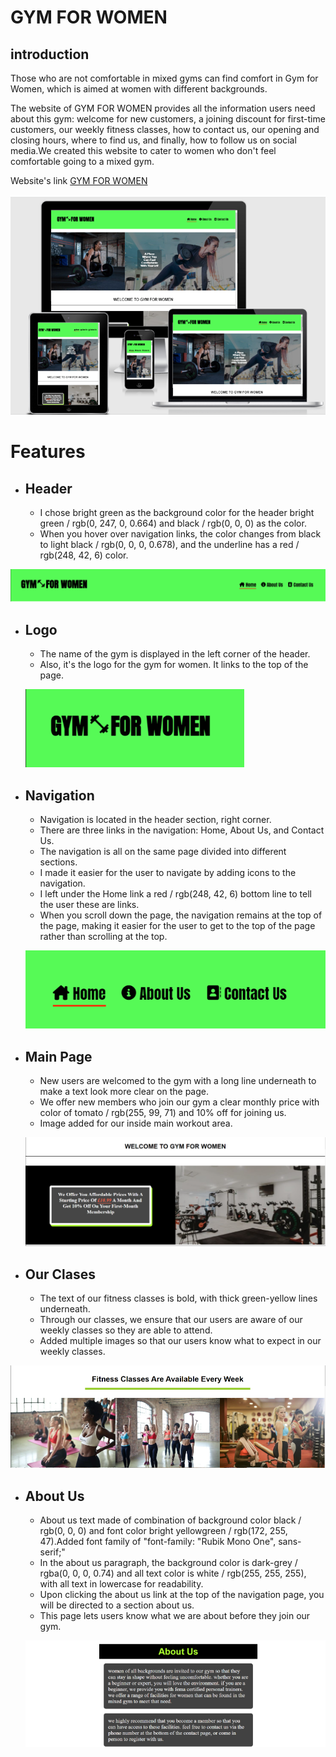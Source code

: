 # GYM FOR WOMEN #

## introduction ##
Those who are not comfortable in mixed gyms can find comfort in Gym for Women, which is aimed at women with different backgrounds.

The website of GYM FOR WOMEN provides all the information users need about this gym: welcome for new customers, a joining discount for first-time customers, our weekly fitness classes, how to contact us, our opening and closing hours, where to find us, and finally, how to follow us on social media.We created this website to cater to women who don't feel comfortable going to a mixed gym.

Website's link [GYM FOR WOMEN](https://hashim222.github.io/gym-for-womens/index.html)

![this is an image for my project for all different screen sizes](assets/images/readme-images/project-screenshot.png)

# Features #

* ## Header ##

   * I chose bright green as the background color for the header bright green / rgb(0, 247, 0, 0.664) and black / rgb(0, 0, 0) as the color. 
   * When you hover over navigation links, the color changes from black to light black / rgb(0, 0, 0, 0.678), and the underline has a red / rgb(248, 42, 6) color.

![this is an image is for header](assets/images/readme-images/header-for-gym.png)

* ## Logo ##

  * The name of the gym is displayed in the left corner of the header.
  * Also, it's the logo for the gym for women. It links to the top of the page.


  ![this is an image for gym for women](assets/images/readme-images/header-page.png)

* ## Navigation ##

  * Navigation is located in the header section, right corner.
  * There are three links in the navigation: Home, About Us, and Contact Us.
  * The navigation is all on the same page divided into different sections.
  * I made it easier for the user to navigate by adding icons to the navigation.
  * I left under the Home link a red / rgb(248, 42, 6) bottom line to tell the user these are links.
  * When you scroll down the page, the navigation remains at the top of the page, making it easier for the user to get to the top of the page rather than scrolling at the top.


  ![this is an image for navigation for gym for women](assets/images/readme-images/nav-for-gym.png)

* ## Main Page ##
  * New users are welcomed to the gym with a long line underneath to make a text look more clear on the page.
  * We offer new members who join our gym a clear monthly price with color of tomato / rgb(255, 99, 71) and 10% off for joining us.
  * Image added for our inside main workout area.

  ![this is an image for welcoming new customer](assets/images/readme-images/welcome-gym.png)

* ## Our Clases ##
  * The text of our fitness classes is bold, with thick green-yellow lines underneath.
  * Through our classes, we ensure that our users are aware of our weekly classes so they are able to attend.
  * Added multiple images so that our users know what to expect in our weekly classes.

 ![this is an image for our weekly classes](assets/images/readme-images/fittnes-classes.png)

 * ## About Us ##
    * About us text made of combination of background color black / rgb(0, 0, 0) and font color bright yellowgreen / rgb(172, 255, 47).Added font family of "font-family: "Rubik Mono One", sans-serif;"
    * In the about us paragraph, the background color is dark-grey / rgba(0, 0, 0, 0.74) and all text color is white / rgb(255, 255, 255), with all text in lowercase for readability.
    * Upon clicking the about us link at the top of the navigation page, you will be directed to a section about us.
    * This page lets users know what we are about before they join our gym.

    ![this is an image for our weekly classes](assets/images/readme-images/abt-us-image.png)